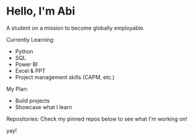 # Hello, I'm Abi

A student on a mission to become globally employable.

Currently Learning:
- Python
- SQL
- Power BI
- Excel & PPT
- Project management skills (CAPM, etc.)

My Plan:
- Build projects
- Showcase what I learn

Repositories:
Check my pinned repos below to see what I'm working on!

yay!
